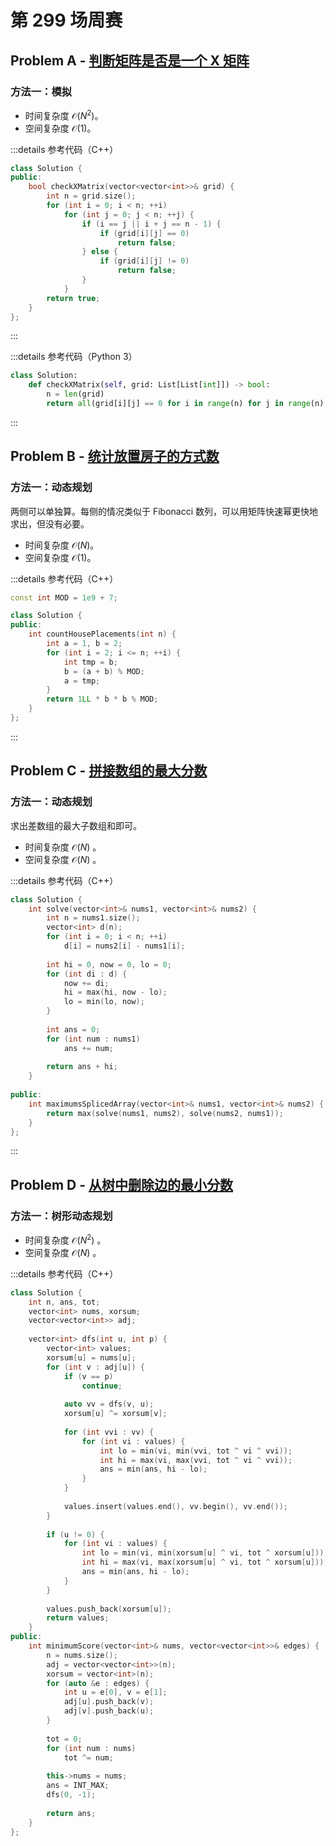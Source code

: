 # 第 299 场周赛

## Problem A - [判断矩阵是否是一个 X 矩阵](https://leetcode.cn/problems/check-if-matrix-is-x-matrix/)

### 方法一：模拟

- 时间复杂度 $\mathcal{O}(N^2)$。
- 空间复杂度 $\mathcal{O}(1)$。

:::details 参考代码（C++）

```cpp
class Solution {
public:
    bool checkXMatrix(vector<vector<int>>& grid) {
        int n = grid.size();
        for (int i = 0; i < n; ++i)
            for (int j = 0; j < n; ++j) {
                if (i == j || i + j == n - 1) {
                    if (grid[i][j] == 0)
                        return false;
                } else {
                    if (grid[i][j] != 0)
                        return false;
                }
            }
        return true;
    }
};
```

:::

:::details 参考代码（Python 3）

```python
class Solution:
    def checkXMatrix(self, grid: List[List[int]]) -> bool:
        n = len(grid)
        return all(grid[i][j] == 0 for i in range(n) for j in range(n) if i + j != n - 1 and i != j) and all(grid[i][j] != 0 for i in range(n) for j in range(n) if i + j == n - 1 or i == j)
```

:::

## Problem B - [统计放置房子的方式数](https://leetcode.cn/problems/count-number-of-ways-to-place-houses/)

### 方法一：动态规划

两侧可以单独算。每侧的情况类似于 Fibonacci 数列，可以用矩阵快速幂更快地求出，但没有必要。

- 时间复杂度 $\mathcal{O}(N)$。
- 空间复杂度 $\mathcal{O}(1)$。

:::details 参考代码（C++）

```cpp
const int MOD = 1e9 + 7;

class Solution {
public:
    int countHousePlacements(int n) {
        int a = 1, b = 2;
        for (int i = 2; i <= n; ++i) {
            int tmp = b;
            b = (a + b) % MOD;
            a = tmp;
        }
        return 1LL * b * b % MOD;
    }
};
```

:::

## Problem C - [拼接数组的最大分数](https://leetcode.cn/problems/maximum-score-of-spliced-array/)

### 方法一：动态规划

求出差数组的最大子数组和即可。

- 时间复杂度 $\mathcal{O}(N)$ 。
- 空间复杂度 $\mathcal{O}(N)$ 。

:::details 参考代码（C++）

```cpp
class Solution {
    int solve(vector<int>& nums1, vector<int>& nums2) {
        int n = nums1.size();
        vector<int> d(n);
        for (int i = 0; i < n; ++i)
            d[i] = nums2[i] - nums1[i];
        
        int hi = 0, now = 0, lo = 0;
        for (int di : d) {
            now += di;
            hi = max(hi, now - lo);
            lo = min(lo, now);
        }
        
        int ans = 0;
        for (int num : nums1)
            ans += num;
        
        return ans + hi;
    }
    
public:
    int maximumsSplicedArray(vector<int>& nums1, vector<int>& nums2) {
        return max(solve(nums1, nums2), solve(nums2, nums1));
    }
};
```

:::

## Problem D - [从树中删除边的最小分数](https://leetcode.cn/problems/minimum-score-after-removals-on-a-tree/)

### 方法一：树形动态规划

- 时间复杂度 $\mathcal{O}(N^2)$ 。
- 空间复杂度 $\mathcal{O}(N)$ 。

:::details 参考代码（C++）

```cpp
class Solution {
    int n, ans, tot;
    vector<int> nums, xorsum;
    vector<vector<int>> adj;
    
    vector<int> dfs(int u, int p) {
        vector<int> values;
        xorsum[u] = nums[u];
        for (int v : adj[u]) {
            if (v == p)
                continue;
            
            auto vv = dfs(v, u);
            xorsum[u] ^= xorsum[v];
            
            for (int vvi : vv) {
                for (int vi : values) {
                    int lo = min(vi, min(vvi, tot ^ vi ^ vvi));                        
                    int hi = max(vi, max(vvi, tot ^ vi ^ vvi));
                    ans = min(ans, hi - lo);
                }
            }
            
            values.insert(values.end(), vv.begin(), vv.end());
        }
        
        if (u != 0) {
            for (int vi : values) {
                int lo = min(vi, min(xorsum[u] ^ vi, tot ^ xorsum[u]));           
                int hi = max(vi, max(xorsum[u] ^ vi, tot ^ xorsum[u]));
                ans = min(ans, hi - lo);
            }
        }
        
        values.push_back(xorsum[u]);
        return values;
    }
public:
    int minimumScore(vector<int>& nums, vector<vector<int>>& edges) {
        n = nums.size();
        adj = vector<vector<int>>(n);
        xorsum = vector<int>(n);
        for (auto &e : edges) {
            int u = e[0], v = e[1];
            adj[u].push_back(v);
            adj[v].push_back(u);
        }
        
        tot = 0;
        for (int num : nums)
            tot ^= num;
        
        this->nums = nums;
        ans = INT_MAX;
        dfs(0, -1);
        
        return ans;
    }
};
```
